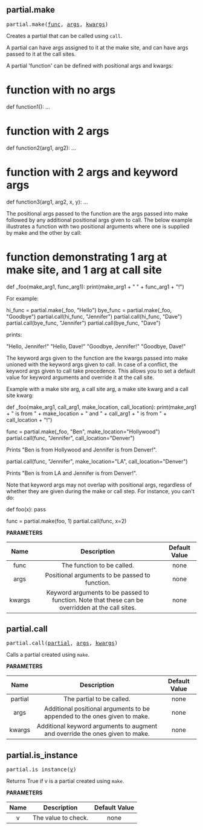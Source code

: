<!-- Generated with Stardoc: http://skydoc.bazel.build -->

<a name="#partial.make"></a>

## partial.make

<pre>
partial.make(<a href="#partial.make-func">func</a>, <a href="#partial.make-args">args</a>, <a href="#partial.make-kwargs">kwargs</a>)
</pre>

Creates a partial that can be called using `call`.

A partial can have args assigned to it at the make site, and can have args
passed to it at the call sites.

A partial 'function' can be defined with positional args and kwargs:

  # function with no args
  def function1():
    ...

  # function with 2 args
  def function2(arg1, arg2):
    ...

  # function with 2 args and keyword args
  def function3(arg1, arg2, x, y):
    ...

The positional args passed to the function are the args passed into make
followed by any additional positional args given to call. The below example
illustrates a function with two positional arguments where one is supplied by
make and the other by call:

  # function demonstrating 1 arg at make site, and 1 arg at call site
  def _foo(make_arg1, func_arg1):
  print(make_arg1 + " " + func_arg1 + "!")

For example:

  hi_func = partial.make(_foo, "Hello")
  bye_func = partial.make(_foo, "Goodbye")
  partial.call(hi_func, "Jennifer")
  partial.call(hi_func, "Dave")
  partial.call(bye_func, "Jennifer")
  partial.call(bye_func, "Dave")

prints:

  "Hello, Jennifer!"
  "Hello, Dave!"
  "Goodbye, Jennifer!"
  "Goodbye, Dave!"

The keyword args given to the function are the kwargs passed into make
unioned with the keyword args given to call. In case of a conflict, the
keyword args given to call take precedence. This allows you to set a default
value for keyword arguments and override it at the call site.

Example with a make site arg, a call site arg, a make site kwarg and a
call site kwarg:

  def _foo(make_arg1, call_arg1, make_location, call_location):
    print(make_arg1 + " is from " + make_location + " and " +
          call_arg1 + " is from " + call_location + "!")

  func = partial.make(_foo, "Ben", make_location="Hollywood")
  partial.call(func, "Jennifer", call_location="Denver")

Prints "Ben is from Hollywood and Jennifer is from Denver!".

  partial.call(func, "Jennifer", make_location="LA", call_location="Denver")

Prints "Ben is from LA and Jennifer is from Denver!".

Note that keyword args may not overlap with positional args, regardless of
whether they are given during the make or call step. For instance, you can't
do:

def foo(x):
  pass

func = partial.make(foo, 1)
partial.call(func, x=2)


**PARAMETERS**


| Name  | Description | Default Value |
| :-------------: | :-------------: | :-------------: |
| func |  The function to be called.   |  none |
| args |  Positional arguments to be passed to function.   |  none |
| kwargs |  Keyword arguments to be passed to function. Note that these can           be overridden at the call sites.   |  none |


<a name="#partial.call"></a>

## partial.call

<pre>
partial.call(<a href="#partial.call-partial">partial</a>, <a href="#partial.call-args">args</a>, <a href="#partial.call-kwargs">kwargs</a>)
</pre>

Calls a partial created using `make`.

**PARAMETERS**


| Name  | Description | Default Value |
| :-------------: | :-------------: | :-------------: |
| partial |  The partial to be called.   |  none |
| args |  Additional positional arguments to be appended to the ones given to        make.   |  none |
| kwargs |  Additional keyword arguments to augment and override the ones           given to make.   |  none |


<a name="#partial.is_instance"></a>

## partial.is_instance

<pre>
partial.is_instance(<a href="#partial.is_instance-v">v</a>)
</pre>

Returns True if v is a partial created using `make`.

**PARAMETERS**


| Name  | Description | Default Value |
| :-------------: | :-------------: | :-------------: |
| v |  The value to check.   |  none |


